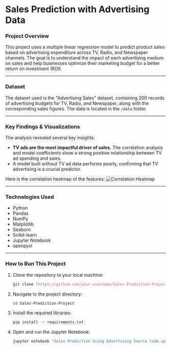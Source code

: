 # Sales Prediction with Advertising Data

### Project Overview

This project uses a multiple linear regression model to predict product sales based on advertising expenditure across TV, Radio, and Newspaper channels. The goal is to understand the impact of each advertising medium on sales and help businesses optimize their marketing budget for a better return on investment (ROI).

---

### Dataset

The dataset used is the "Advertising Sales" dataset, containing 200 records of advertising budgets for TV, Radio, and Newspaper, along with the corresponding sales figures. The data is located in the `/data` folder.

---

### Key Findings & Visualizations

The analysis revealed several key insights:

* **TV ads are the most impactful driver of sales.** The correlation analysis and model coefficients show a strong positive relationship between TV ad spending and sales.
* A model built without TV ad data performs poorly, confirming that TV advertising is a crucial predictor.

Here is the correlation heatmap of the features:
![Correlation Heatmap](image_e2bad3.png)

---

### Technologies Used
- Python
- Pandas
- NumPy
- Matplotlib
- Seaborn
- Scikit-learn
- Jupyter Notebook
- openpyxl

---

### How to Run This Project

1.  Clone the repository to your local machine:
    ```bash
    git clone [https://github.com/your-username/Sales-Prediction-Project.git](https://github.com/your-username/Sales-Prediction-Project.git)
    ```
2.  Navigate to the project directory:
    ```bash
    cd Sales-Prediction-Project
    ```
3.  Install the required libraries:
    ```bash
    pip install -r requirements.txt
    ```
4.  Open and run the Jupyter Notebook:
    ```bash
    jupyter notebook "Sales Prediction Using Advertising Source Code.ipynb"
    ```